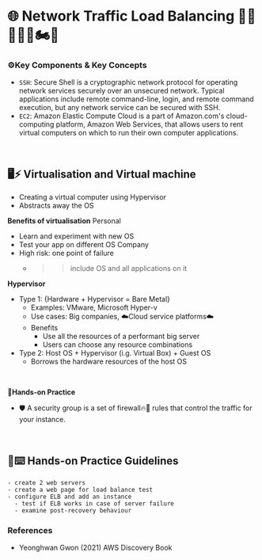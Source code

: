 # 🌐 Network Traffic Load Balancing 🚙🚗🚓🚚🚒🏍️🚴

### ⚙️Key Components & Key Concepts

  - `SSH`: Secure Shell is a cryptographic network protocol for operating network services securely over an unsecured network. Typical applications include remote command-line, login, and remote command execution, but any network service can be secured with SSH.
  - `EC2`: Amazon Elastic Compute Cloud is a part of Amazon.com's cloud-computing platform, Amazon Web Services, that allows users to rent virtual computers on which to run their own computer applications.

<br>

## 🖥️⚡ Virtualisation and Virtual machine 

  - Creating a virtual computer using Hypervisor
  - Abstracts away the OS

  **Benefits of virtualisation**
  Personal 
   - Learn and experiment with new OS
   - Test your app on different OS
  Company
   - High risk: one point of failure
     - >> include OS and all applications on it 
 

  **Hypervisor**
  - Type 1: {Hardware + Hypervisor = Bare Metal}
    - Examples: VMware, Microsoft Hyper-v
    - Use cases: Big companies, ☁️Cloud service platforms☁️
    - Benefits
      - Use all the resources of a performant big server
      - Users can choose any resource combinations
  - Type 2: Host OS + Hypervisor (i.g. Virtual Box) + Guest OS 
    - Borrows the hardware resources of the host OS
   
   <br>
   
   **👐Hands-on Practice**
   - 🛡️ A security group is a set of firewall🔥🧱 rules that control the traffic for your instance.  

<br>

## 🙌⌨️ Hands-on Practice Guidelines

    - create 2 web servers
    - create a web page for load balance test
    - configure ELB and add an instance
      - test if ELB works in case of server failure 
      - examine post-recovery behaviour


### References

  - Yeonghwan Gwon (2021) AWS Discovery Book
